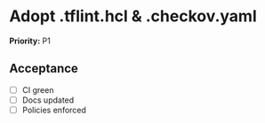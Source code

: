 # Adopt .tflint.hcl & .checkov.yaml

**Priority:** P1

## Acceptance

<!-- This checklist should be completed by the ticket owner -->

- [ ] CI green
- [ ] Docs updated
- [ ] Policies enforced
